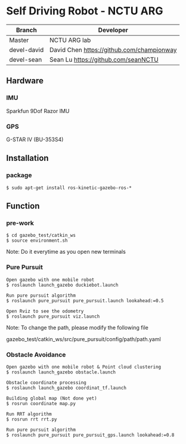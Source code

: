 # Self Driving Robot - NCTU ARG

|Branch | Developer |
|-------|--------|
|Master |NCTU ARG lab|
|devel-david|David Chen https://github.com/championway|
|devel-sean|Sean Lu https://github.com/seanNCTU|

## Hardware

### IMU
Sparkfun 9Dof Razor IMU

### GPS
G-STAR IV (BU-353S4) 

## Installation

### package

```
$ sudo apt-get install ros-kinetic-gazebo-ros-*
```

## Function

### pre-work

```
$ cd gazebo_test/catkin_ws
$ source environment.sh
```
Note:
Do it everytime as you open new terminals


### Pure Pursuit

```
Open gazebo with one mobile robot
$ roslaunch launch_gazebo duckiebot.launch 

Run pure pursuit algorithm
$ roslaunch pure_pursuit pure_pursuit.launch lookahead:=0.5

Open Rviz to see the odometry
$ roslaunch pure_pursuit viz.launch 
```
Note:
To change the path, please modify the following file

gazebo_test/catkin_ws/src/pure_pursuit/config/path/path.yaml

### Obstacle Avoidance

```
Open gazebo with one mobile robot & Point cloud clustering
$ roslaunch launch_gazebo obstacle.launch

Obstacle coordinate processing
$ roslaunch launch_gazebo coordinat_tf.launch

Building global map (Not done yet)
$ rosrun coordinate map.py

Run RRT algorithm
$ rosrun rrt rrt.py

Run pure pursuit algorithm
$ roslaunch pure_pursuit pure_pursuit_gps.launch lookahead:=0.8
```
